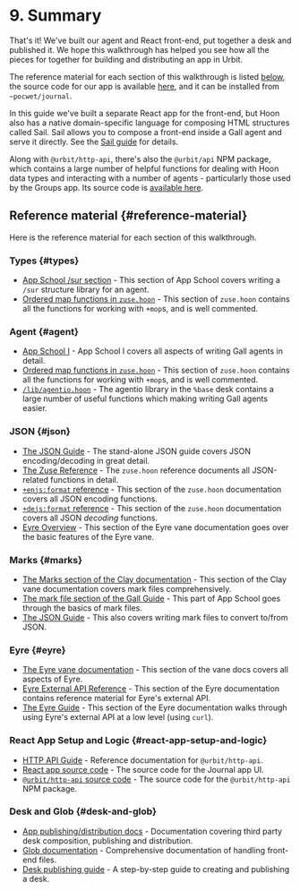 # 9. Summary

That's it! We've built our agent and React front-end, put together a desk and published it. We hope this walkthrough has helped you see how all the pieces for together for building and distributing an app in Urbit.

The reference material for each section of this walkthrough is listed [below](#reference-material), the source code for our app is available [here](https://github.com/urbit/docs-examples/tree/main/journal-app), and it can be installed from `~pocwet/journal`.

In this guide we've built a separate React app for the front-end, but Hoon also has a native domain-specific language for composing HTML structures called Sail. Sail allows you to compose a front-end inside a Gall agent and serve it directly. See the [Sail guide](../../language/hoon/guides/sail.md) for details.

Along with `@urbit/http-api`, there's also the `@urbit/api` NPM package, which contains a large number of helpful functions for dealing with Hoon data types and interacting with a number of agents - particularly those used by the Groups app. Its source code is [available here](https://github.com/urbit/urbit/tree/master/pkg/npm/api).

## Reference material {#reference-material}

Here is the reference material for each section of this walkthrough.

### Types {#types}

- [App School /sur section](../app-school/7-sur-and-marks.md#sur) - This section of App School covers writing a `/sur` structure library for an agent.
- [Ordered map functions in `zuse.hoon`](https://github.com/urbit/urbit/blob/master/pkg/arvo/sys/zuse.hoon#L5284-L5688) - This section of `zuse.hoon` contains all the functions for working with `+mop`s, and is well commented.

### Agent {#agent}

- [App School I](../app-school) - App School I covers all aspects of writing Gall agents in detail.
- [Ordered map functions in `zuse.hoon`](https://github.com/urbit/urbit/blob/master/pkg/arvo/sys/zuse.hoon#L5284-L5688) - This section of `zuse.hoon` contains all the functions for working with `+mop`s, and is well commented.
- [`/lib/agentio.hoon`](https://github.com/urbit/urbit/blob/master/pkg/base-dev/lib/agentio.hoon) - The agentio library in the `%base` desk contains a large number of useful functions which making writing Gall agents easier.

### JSON {#json}

- [The JSON Guide](../../language/hoon/guides/json-guide.md) - The stand-alone JSON guide covers JSON encoding/decoding in great detail.
- [The Zuse Reference](../../language/hoon/reference/zuse) - The `zuse.hoon` reference documents all JSON-related functions in detail.
- [`+enjs:format` reference](../../language/hoon/reference/zuse/2d_1-5.md#enjsformat) - This section of the `zuse.hoon` documentation covers all JSON encoding functions.
- [`+dejs:format` reference](../../language/hoon/reference/zuse/2d_6.md) - This section of the `zuse.hoon` documentation covers all JSON _decoding_ functions.
- [Eyre Overview](../../system/kernel/eyre) - This section of the Eyre vane documentation goes over the basic features of the Eyre vane.

### Marks {#marks}

- [The Marks section of the Clay documentation](../../system/kernel/clay/guides/marks) - This section of the Clay vane documentation covers mark files comprehensively.
- [The mark file section of the Gall Guide](../app-school/7-sur-and-marks.md#mark-files) - This part of App School goes through the basics of mark files.
- [The JSON Guide](../../language/hoon/guides/json-guide.md) - This also covers writing mark files to convert to/from JSON.

### Eyre {#eyre}

- [The Eyre vane documentation](../../system/kernel/eyre) - This section of the vane docs covers all aspects of Eyre.
- [Eyre External API Reference](../../system/kernel/eyre/reference/external-api-ref.md) - This section of the Eyre documentation contains reference material for Eyre's external API.
- [The Eyre Guide](../../system/kernel/eyre/guides/guide.md) - This section of the Eyre documentation walks through using Eyre's external API at a low level (using `curl`).

### React App Setup and Logic {#react-app-setup-and-logic}

- [HTTP API Guide](../../tools/js-libs/http-api-guide.md) - Reference documentation for `@urbit/http-api`.
- [React app source code](https://github.com/urbit/docs-examples/tree/main/journal-app/ui) - The source code for the Journal app UI.
- [`@urbit/http-api` source code](https://github.com/urbit/urbit/tree/master/pkg/npm/http-api) - The source code for the `@urbit/http-api` NPM package.

### Desk and Glob {#desk-and-glob}

- [App publishing/distribution docs](../../userspace/apps/guides/software-distribution.md) - Documentation covering third party desk composition, publishing and distribution.
- [Glob documentation](../../userspace/apps/reference/dist/glob.md) - Comprehensive documentation of handling front-end files.
- [Desk publishing guide](../../userspace/apps/guides/software-distribution.md) - A step-by-step guide to creating and publishing a desk.
